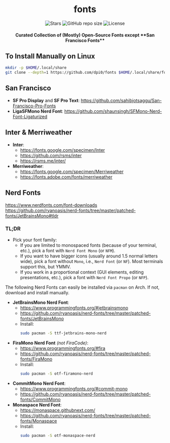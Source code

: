 <div align = "center">

<h1>fonts</h1>

<p align="center">
  <img src="https://img.shields.io/github/stars/dpi0/fonts?style=flat-square&color=yellow" alt="Stars">
  <img src="https://img.shields.io/github/repo-size/dpi0/fonts?style=flat-square&color=red" alt="GitHub repo size">
  <img src="https://img.shields.io/github/license/dpi0/fonts?style=flat-square" alt="License">
</p>

<h4>Curated Collection of (Mostly) Open-Source Fonts except **San Francisco Fonts**</h4>

</div>

## To Install Manually on Linux

```bash
mkdir -p $HOME/.local/share
git clone --depth=1 https://github.com/dpi0/fonts $HOME/.local/share/fonts
```

## San Francisco

- **SF Pro Display** and **SF Pro Text**: <https://github.com/sahibjotsaggu/San-Francisco-Pro-Fonts>
- **LigaSFMono Nerd Font**: <https://github.com/shaunsingh/SFMono-Nerd-Font-Ligaturized>

## Inter & Merriweather

- **Inter**:
  - <https://fonts.google.com/specimen/Inter>
  - <https://github.com/rsms/inter>
  - <https://rsms.me/inter/>
- **Merriweather**:
  - <https://fonts.google.com/specimen/Merriweather>
  - <https://fonts.adobe.com/fonts/merriweather>

## Nerd Fonts

<https://www.nerdfonts.com/font-downloads>  
<https://github.com/ryanoasis/nerd-fonts/tree/master/patched-fonts/JetBrainsMono#tldr>

### TL;DR

- Pick your font family:
  - If you are limited to monospaced fonts (because of your terminal, etc.), pick a font with `Nerd Font Mono` (or `NFM`).
  - If you want to have bigger icons (usually around 1.5 normal letters wide), pick a font without `Mono`, i.e., `Nerd Font` (or `NF`). Most terminals support this, but YMMV.
  - If you work in a proportional context (GUI elements, editing presentations, etc.), pick a font with `Nerd Font Propo` (or `NFP`).

The following Nerd Fonts can easily be installed via `pacman` on Arch. If not, download and install manually.

- **JetBrainsMono Nerd Font**:
  - <https://www.programmingfonts.org/#jetbrainsmono>
  - <https://github.com/ryanoasis/nerd-fonts/tree/master/patched-fonts/JetBrainsMono>
  - Install:
    ```bash
    sudo pacman -S ttf-jetbrains-mono-nerd
    ```
- **FiraMono Nerd Font** _(not FiraCode)_:
  - <https://www.programmingfonts.org/#fira>
  - <https://github.com/ryanoasis/nerd-fonts/tree/master/patched-fonts/FiraMono>
  - Install:
    ```bash
    sudo pacman -S otf-firamono-nerd
    ```
- **CommitMono Nerd Font**:
  - <https://www.programmingfonts.org/#commit-mono>
  - <https://github.com/ryanoasis/nerd-fonts/tree/master/patched-fonts/CommitMono>
- **Monaspace Nerd Font**:
  - <https://monaspace.githubnext.com/>
  - <https://github.com/ryanoasis/nerd-fonts/tree/master/patched-fonts/Monaspace>
  - Install:
    ```bash
    sudo pacman -S otf-monaspace-nerd
    ```
